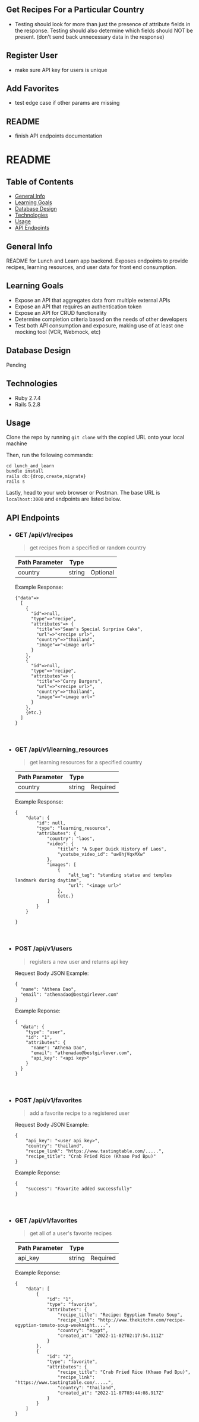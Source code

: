 
## Get Recipes For a Particular Country
* Testing should look for more than just the presence of attribute fields in the response. Testing should also determine which fields should NOT be present. (don’t send back unnecessary data in the response)

## Register User
* make sure API key for users is unique

## Add Favorites
* test edge case if other params are missing

## README
* finish API endpoints documentation

# README

## Table of Contents
* [General Info](#general-info)
* [Learning Goals](#learning-goals)
* [Database Design](#database-design)
* [Technologies](#technologies)
* [Usage](#usage)
* [API Endpoints](#api-endpoints)

## General Info
README for Lunch and Learn app backend. Exposes endpoints to provide recipes, learning resources, and user data for front end consumption.

## Learning Goals
- Expose an API that aggregates data from multiple external APIs
- Expose an API that requires an authentication token
- Expose an API for CRUD functionality
- Determine completion criteria based on the needs of other developers
- Test both API consumption and exposure, making use of at least one mocking tool (VCR, Webmock, etc)

## Database Design

Pending

## Technologies
- Ruby 2.7.4
- Rails 5.2.8

## Usage

Clone the repo by running `git clone` with the copied URL onto your local machine

Then, run the following commands:
```
cd lunch_and_learn
bundle install
rails db:{drop,create,migrate}
rails s
```

Lastly, head to your web browser or Postman. The base URL is `localhost:3000` and endpoints are listed below.

## API Endpoints
- ### GET /api/v1/recipes
  > get recipes from a specified or random country
  
  | Path Parameter        | Type          |  |
  | ------------- |:-------------:| -----:|
  | country      | string | Optional |
  
  Example Response:
  ```
  {"data"=> 
    [
      { 
        "id"=>null,
        "type"=>"recipe", 
        "attributes"=> { 
          "title"=>"Sean's Special Surprise Cake",
          "url"=>"<recipe url>", 
          "country"=>"thailand",  
          "image"=>"<image url>" 
        }
      },
      {
        "id"=>null,
        "type"=>"recipe", 
        "attributes"=> { 
          "title"=>"Curry Burgers",
          "url"=>"<recipe url>", 
          "country"=>"thailand",  
          "image"=>"<image url>" 
        }
      },
      {etc.}
    ]
  }
  ```
<br> 

- ### GET /api/v1/learning_resources
  > get learning resources for a specified country 
  
  | Path Parameter        | Type          |  |
  | ------------- |:-------------:| -----:|
  | country      | string | Required |
  
  Example Response:
  ```
  {
      "data": {
          "id": null,
          "type": "learning_resource",
          "attributes": {
              "country": "laos",
              "video": {
                  "title": "A Super Quick History of Laos",
                  "youtube_video_id": "uw8hjVqxMXw"
              },
              "images": [
                  {
                      "alt_tag": "standing statue and temples landmark during daytime",
                      "url": "<image url>"
                  },
                  {etc.}
              ]
          }
      }

  }
  ```
<br> 

- ### POST /api/v1/users
  > registers a new user and returns api key 
  
  Request Body JSON Example: 
  ```
  {
    "name": "Athena Dao",
    "email": "athenadao@bestgirlever.com"
  }
  ```
  
  Example Reponse:
  ```
  {
    "data": {
      "type": "user",
      "id": "1",
      "attributes": {
        "name": "Athena Dao",
        "email": "athenadao@bestgirlever.com",
        "api_key": "<api key>"
      }
    }
  }
  ```
<br> 

- ### POST /api/v1/favorites
  > add a favorite recipe to a registered user
  
  Request Body JSON Example: 
  ```
  {
      "api_key": "<user api key>",
      "country": "thailand",
      "recipe_link": "https://www.tastingtable.com/.....",
      "recipe_title": "Crab Fried Rice (Khaao Pad Bpu)"
  }
  ```
  
  Example Reponse:
  ```
  {
      "success": "Favorite added successfully"
  }
  ```
<br>

- ### GET /api/v1/favorites
  > get all of a user's favorite recipes

  | Path Parameter        | Type          |  |
  | ------------- |:-------------:| -----:|
  | api_key      | string | Required |

  
  Example Reponse:
  ```
  {
      "data": [
          {
              "id": "1",
              "type": "favorite",
              "attributes": {
                  "recipe_title": "Recipe: Egyptian Tomato Soup",
                  "recipe_link": "http://www.thekitchn.com/recipe-egyptian-tomato-soup-weeknight....",
                  "country": "egypt",
                  "created_at": "2022-11-02T02:17:54.111Z"
              }
          },
          {
              "id": "2",
              "type": "favorite",
              "attributes": {
                  "recipe_title": "Crab Fried Rice (Khaao Pad Bpu)",
                  "recipe_link": "https://www.tastingtable.com/.....",
                  "country": "thailand",
                  "created_at": "2022-11-07T03:44:08.917Z"
              }
          }
      ]
  }
  ```
<br>
